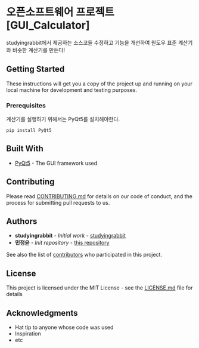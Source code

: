 # 오픈소프트웨어 프로젝트 [GUI_Calculator]

studyingrabbit에서 제공하는 소스코들 수정하고 기능을 개선하여 원도우 표준 계산기와 비슷한 계산기를 만든다!

## Getting Started

These instructions will get you a copy of the project up and running on your local machine for development and testing purposes.

### Prerequisites

계산기를 실행하기 위해서는 PyQt5를 설치해야한다.

```
pip install PyQt5
```

## Built With

- [PyQt5](https://pypi.org/project/PyQt5/) - The GUI framework used

## Contributing

Please read [CONTRIBUTING.md](https://github.com/YuneeeM/oss_project/blob/main/CONTRIBUTING.md) for details on our code of conduct, and the process for submitting pull requests to us.

## Authors

- **studyingrabbit** - _Initial work_ - [studyingrabbit](https://studyingrabbit.tistory.com/23)
- **민정윤** - _Init repository_ - [this repository](https://github.com/YuneeeM)

See also the list of [contributors](https://github.com/YuneeeM/oss_project/blob/main/CONTRIBUTING.md) who participated in this project.

## License

This project is licensed under the MIT License - see the [LICENSE.md](https://github.com/YuneeeM/oss_project/blob/main/LICENSE.md) file for details

## Acknowledgments

- Hat tip to anyone whose code was used
- Inspiration
- etc
